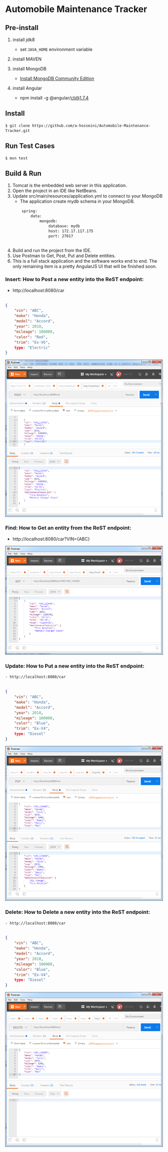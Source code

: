 # Automobile Maintenance Tracker

## Pre-install

1. install jdk8
    - set `JAVA_HOME` environment variable
1. install MAVEN
    	
1. install MongoDB
    - [Install MongoDB Community Edition](https://docs.mongodb.com/manual/tutorial/install-mongodb-on-red-hat/)
1. install Angular
	- npm install -g @angular/cli@1.7.4

	
	
## Install

	$ git clone https://github.com/a-hosseini/Automobile-Maintenance-Tracker.git
	

## Run Test Cases
	$ mvn test


## Build & Run

1. Tomcat is the embedded web server in this application.
1. Open the project in an IDE like NetBeans. 
1. Update src/main/resources/application.yml to connect to your MongoDB
	- The application create mydb schema in your MongoDB.
	``` 
		spring:
			data:
				mongodb:
					database: mydb
					host: 172.17.117.175
					port: 27017	
		
	```
1. Build and run the project from the IDE.
1. Use Postman to Get, Post, Put and Delete entities.
1. This is a full stack application and the software works end to end. The only remaining item is a pretty AngularJS UI that will be finished soon.


### Insert: How to Post a new entity into the ReST endpoint:
  -	http://localhost:8080/car
```json

{
    "vin": "ABC",
    "make": "Honda",
    "model": "Accord",
    "year": 2010,
    "mileage": 100000,
    "color": "Red",
    "trim": "Ex-V6",
	type: "Electric"
}

```

![Post](post.png)



### Find: How to Get an entity from the ReST endpoint:
  - http://localhost:8080/car?VIN={ABC}

![Get](get.png)

### Update: How to Put a new entity into the ReST endpoint:
	- http://localhost:8080/car
```json

{
    "vin": "ABC",
    "make": "Honda",
    "model": "Accord",
    "year": 2010,
    "mileage": 100000,
    "color": "Blue",
    "trim": "Ex-V4",
	type: "Diesel"
}

```

![Put](put.png)


### Delete: How to Delete a new entity into the ReST endpoint:
	- http://localhost:8080/car
```json

{
    "vin": "ABC",
    "make": "Honda",
    "model": "Accord",
    "year": 2010,
    "mileage": 100000,
    "color": "Blue",
    "trim": "Ex-V4",
	type: "Diesel"
}

```
![Delete](delete.png)